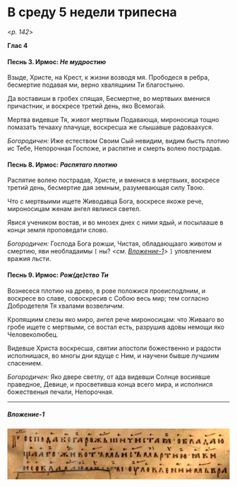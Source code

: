 
# В среду 5 недели трипесна

<*p. 142*>

**Глас 4**

#### Песнь 3. Ирмос: *Не мудростию*

Взыде, Христе, на Крест, к жизни возводя мя. Прободеся в ребра, бесмертие подавая ми, 
верно хвалящиим Ти благостыню. 

Да воставиши в гробех спящая, Бесмертне, во мертвыих вменися причастник, и воскресе 
третий день, яко Всемогай. 

Мертва видевше Тя, живот мертвым Подавающа, мироносица тощно помазатъ течааху 
плачуще, воскресша же слышавше радоваахуся.

*Богородичен:* Иже естеством Своим Сый невидим, видим бысть плотию ис Тебе, Непорочная 
Госпоже, и распятие и смерть волею пострадав. 

#### Песнь 8. Ирмос: *Распятаго плотию*

Распятие волею пострадав, Христе, и вменися в мертвыих, воскресе третий день, 
бесмертие дая земным, разумевающая силу Твою. 

Что с мертвыими ищете Живодавца Бога, воскресе якоже рече, мироносицам женам 
ангел явлиися светел. 

Явися учеником востав, и во мнозех днех с ними ядый, и посылааше в конци земля 
проповедати слово. 

*Богородичен:* Господа Бога рожши, Чистая, обладающааго животом и смертию, 
яви необладаимы `[`  ны?   <*см. [Вложение-1]()*> `]` уловлением вражия льсти.    

#### Песнь 9. Ирмос: *Рож(де)ство Ти*

Вознесеся плотию на древо, в рове положися проеисподлним, и воскресе во славе, 
совоскресив с Собою весь мир; тем согласно Добродетеля Тя хвалами возвеличим. 

Кропящиим слезы яко миро, ангел рече мироносицам: что Живааго во гробе ищете 
с мертвыми, се востал есть, разрушив адовы немощи яко Человеколюбец. 

Видевше Христа воскресша, святии апостоли божественно и радости исполнишася, 
во многы дни ядуще с Ним, и научени бывше лучшиим спасением. 

*Богородичен:* Яко двере светлу, от ада видевши Солнце восиявше праведное, 
Девице, и просветивша конца всего мира, и исполнися божественыя печали, Непорочная.    

---
##### Вложение-1

![alt text](./attachment_001.png "Неразборчивый фрагмент")

